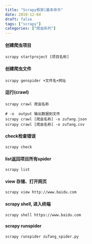```yaml
---
title: "Scrapy框架|基本命令"
date: 2019-12-04
draft: false
tags: ["scrapy"]
categories: ["爬虫系列"]
---
```


#### 创建爬虫项目
```
scrapy startproject [项目名称]
```

#### 创建爬虫文件
```
scrapy genspider +文件名+网址
```

#### 运行(crawl)
```
scrapy crawl 爬虫名称

# -o  output 输出数据到文件
scrapy crawl [爬虫名称] -o zufang.json
scrapy crawl [爬虫名称] -o zufang.csv
```

#### check检查错误
```
scrapy check
```

#### list返回项目所有spider
```
scrapy list
```

#### view 存储、打开网页
```
scrapy view http://www.baidu.com
```

#### scrapy shell, 进入终端
```
scrapy shell https://www.baidu.com
```

#### scrapy runspider
```
scrapy runspider zufang_spider.py
```